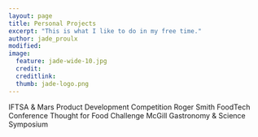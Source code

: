 ```yaml
---
layout: page
title: Personal Projects
excerpt: "This is what I like to do in my free time."
author: jade_proulx
modified: 
image: 
  feature: jade-wide-10.jpg
  credit:  
  creditlink: 
  thumb: jade-logo.png
---
```


IFTSA & Mars Product Development Competition
Roger Smith FoodTech Conference 
Thought for Food Challenge
McGill Gastronomy & Science Symposium
